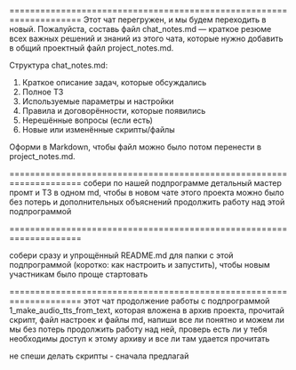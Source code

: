 ====================================================================
Этот чат перегружен, и мы будем переходить в новый.
Пожалуйста, составь файл chat_notes.md — краткое резюме всех важных решений и знаний из этого чата,
которые нужно добавить в общий проектный файл project_notes.md.

Структура chat_notes.md:

1. Краткое описание задач, которые обсуждались
2. Полное ТЗ
3. Используемые параметры и настройки
4. Правила и договорённости, которые появились
5. Нерешённые вопросы (если есть)
6. Новые или изменённые скрипты/файлы

Оформи в Markdown, чтобы файл можно было потом перенести в project_notes.md.

====================================================================
собери по нашей подпрограмме детальный мастер промт и ТЗ в одном md, чтобы в новом чате этого проекта можно было без
потерь и дополнительных объяснений продолжить работу над этой подпрограммой

====================================================================

собери сразу и упрощённый README.md для папки с этой подпрограммой (коротко: как настроить и запустить), чтобы
новым участникам было проще стартовать

====================================================================
этот чат продолжение работы с подпрограммой 1_make_audio_tts_from_text, которая вложена в архив проекта, прочитай
скрипт, файл настроек и файлы md, напиши все ли понятно и можем ли мы без потерь продолжить работу над ней, проверь есть
ли у тебя необходимы доступ к этому архиву и все ли там удается прочитать


не спеши делать скрипты - сначала предлагай